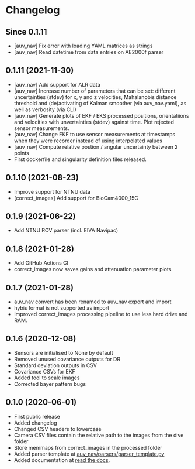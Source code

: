 # Changelog

## Since 0.1.11
 - [auv_nav] Fix error with loading YAML matrices as strings
 - [auv_nav] Read datetime from data entries on AE2000f parser

## 0.1.11 (2021-11-30)
 - [auv_nav] Add support for ALR data
 - [auv_nav] Increase number of parameters that can be set: different uncertainties (stdev) for x, y and z velocities, Mahalanobis distance threshold and (de)activating of Kalman smoother (via auv_nav.yaml), as well as verbosity (via CLI)
 - [auv_nav] Generate plots of EKF / EKS processed positions, orientatiions and velocities with unvertainties (stdev) against time. Plot rejected sensor measurements.
 - [auv_nav] Change EKF to use sensor measurements at timestamps when they were recorder instead of using interpolated values
 - [auv_nav] Compute relative postion / angular uncertainty between 2 points
 - First dockerfile and singularity definition files released.

## 0.1.10 (2021-08-23)
 - Improve support for NTNU data
 - [correct_images] Add support for BioCam4000_15C

## 0.1.9 (2021-06-22)
 - Add NTNU ROV parser (incl. EIVA Navipac)

## 0.1.8 (2021-01-28)
 - Add GitHub Actions CI
 - correct_images now saves gains and attenuation parameter plots

## 0.1.7 (2021-01-28)
 - auv_nav convert has been renamed to auv_nav export and import
 - hybis format is not supported as import
 - Improved correct_images processing pipeline to use less hard drive and RAM.
 
## 0.1.6 (2020-12-08)
 - Sensors are initialised to None by default
 - Removed unused covariance outputs for DR
 - Standard deviation outputs in CSV
 - Covariance CSVs for EKF
 - Added tool to scale images
 - Corrected bayer pattern bugs

## 0.1.0 (2020-06-01)
 - First public release
 - Added changelog
 - Changed CSV headers to lowercase
 - Camera CSV files contain the relative path to the images from the dive folder
 - Store memmaps from correct_images in the processed folder
 - Added parser template at [auv_nav/parsers/parser_template.py](auv_nav/parsers/parser_template.py)
 - Added documentation at [read the docs](oplab-pipeline.readthedocs.io).
